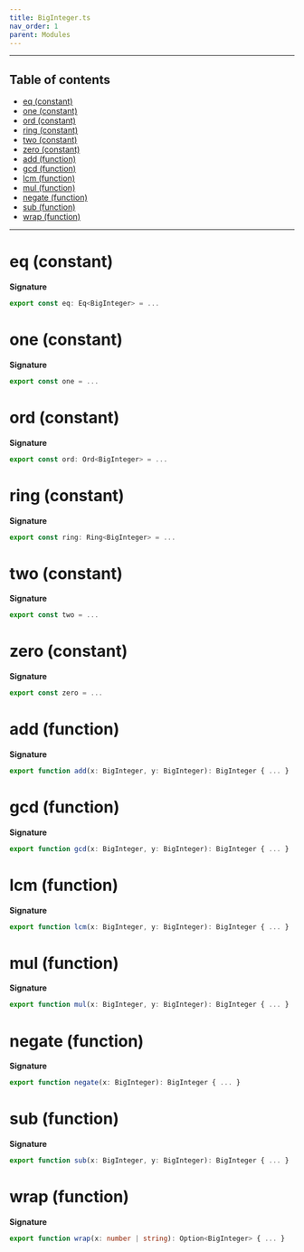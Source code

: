 ```yaml
---
title: BigInteger.ts
nav_order: 1
parent: Modules
---
```


---

<h2 class="text-delta">Table of contents</h2>

- [eq (constant)](#eq-constant)
- [one (constant)](#one-constant)
- [ord (constant)](#ord-constant)
- [ring (constant)](#ring-constant)
- [two (constant)](#two-constant)
- [zero (constant)](#zero-constant)
- [add (function)](#add-function)
- [gcd (function)](#gcd-function)
- [lcm (function)](#lcm-function)
- [mul (function)](#mul-function)
- [negate (function)](#negate-function)
- [sub (function)](#sub-function)
- [wrap (function)](#wrap-function)

---

# eq (constant)

**Signature**

```ts
export const eq: Eq<BigInteger> = ...
```

# one (constant)

**Signature**

```ts
export const one = ...
```

# ord (constant)

**Signature**

```ts
export const ord: Ord<BigInteger> = ...
```

# ring (constant)

**Signature**

```ts
export const ring: Ring<BigInteger> = ...
```

# two (constant)

**Signature**

```ts
export const two = ...
```

# zero (constant)

**Signature**

```ts
export const zero = ...
```

# add (function)

**Signature**

```ts
export function add(x: BigInteger, y: BigInteger): BigInteger { ... }
```

# gcd (function)

**Signature**

```ts
export function gcd(x: BigInteger, y: BigInteger): BigInteger { ... }
```

# lcm (function)

**Signature**

```ts
export function lcm(x: BigInteger, y: BigInteger): BigInteger { ... }
```

# mul (function)

**Signature**

```ts
export function mul(x: BigInteger, y: BigInteger): BigInteger { ... }
```

# negate (function)

**Signature**

```ts
export function negate(x: BigInteger): BigInteger { ... }
```

# sub (function)

**Signature**

```ts
export function sub(x: BigInteger, y: BigInteger): BigInteger { ... }
```

# wrap (function)

**Signature**

```ts
export function wrap(x: number | string): Option<BigInteger> { ... }
```

